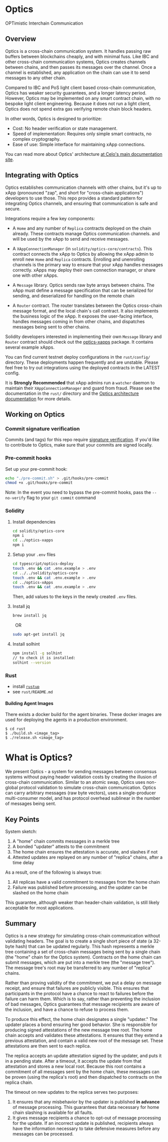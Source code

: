 # Optics

OPTimistic Interchain Communication

## Overview

Optics is a cross-chain communication system. It handles passing raw buffers
between blockchains cheaply, and with minimal fuss. Like IBC and other
cross-chain communication systems, Optics creates channels between chains, and
then passes its messages over the channel. Once a channel is established, any
application on the chain can use it to send messages to any other chain.

Compared to IBC and PoS light client based cross-chain communication, Optics
has weaker security guarantees, and a longer latency period. However, Optics
may be implemented on any smart contract chain, with no bespoke light client
engineering. Because it does not run a light client, Optics does not spend
extra gas verifying remote chain block headers.

In other words, Optics is designed to prioritize:

- Cost: No header verification or state management.
- Speed of implementation: Requires only simple smart contracts, no complex
  cryptography.
- Ease of use: Simple interface for maintaining xApp connections.

You can read more about Optics' architecture [at Celo's main documentation site](https://docs.celo.org/celo-codebase/protocol/optics).

## Integrating with Optics

Optics establishes communication channels with other chains, but it's up to xApp (pronounced "zap", and short for "cross-chain applications")
developers to use those. This repo provides a standard pattern for integrating
Optics channels, and ensuring that communication is safe and secure.

Integrations require a few key components:

- A `Home` and any number of `Replica` contracts deployed on the chain already.
  These contracts manage Optics communication channels. and will be used by the
  xApp to send and receive messages.

- A `XAppConnectionManager` (in `solidity/optics-core/contracts`). This
  contract connects the xApp to Optics by allowing the xApp admin to enroll new
  `Home` and `Replica` contracts. Enrolling and unenrolling channels is the
  primary way to ensure that your xApp handles messages correctly. xApps may
  deploy their own connection manager, or share one with other xApps.

- A `Message` library. Optics sends raw byte arrays between chains. The xApp
  must define a message specification that can be serialized for sending, and
  deserialized for handling on the remote chain

- A `Router` contract. The router translates between the Optics cross-chain
  message format, and the local chain's call contract. It also implements the
  business logic of the xApp. It exposes the user-facing interface, handles
  messages coming in from other chains, and dispatches messages being sent to
  other chains.

Solidity developers interested in implementing their own `Message` library and
`Router` contract should check out the [optics-xapps](https://github.com/celo-org/optics-monorepo/tree/main/solidity/optics-xapps)
package. It contains several example xApps.

You can find current testnet deploy configurations in the `rust/config/`
directory. These deployments happen frequently and are unstable. Please feel
free to try out integrations using the deployed contracts in the LATEST config.

It is **Strongly Recommended** that xApp admins run a `watcher` daemon to
maintain their `XAppConnectionManager` and guard from fraud. Please see the
documentation in the `rust/` directory and the
[Optics architecture documentation](https://docs.celo.org/celo-codebase/protocol/optics)
for more details.

## Working on Optics

### Commit signature verification

Commits (and tags) for this repo require [signature verification](https://docs.github.com/en/github/authenticating-to-github/managing-commit-signature-verification/about-commit-signature-verification). If you'd like to contribute to Optics, make sure that your commits are signed locally.

### Pre-commit hooks

Set up your pre-commit hook:

```bash
echo "./pre-commit.sh" > .git/hooks/pre-commit
chmod +x .git/hooks/pre-commit
```

Note: In the event you need to bypass the pre-commit hooks, pass the
`--no-verify` flag to your `git commit` command

### Solidity

1. Install dependencies

   ```bash
   cd solidity/optics-core
   npm i
   cd ../optics-xapps
   npm i
   ```

2. Setup your `.env` files
   ```bash
   cd typescript/optics-deploy
   touch .env && cat .env.example > .env
   cd ../../solidity/optics-core
   touch .env && cat .env.example > .env
   cd ../optics-xApps
   touch .env && cat .env.example > .env
   ```
   Then, add values to the keys in the newly created `.env` files.

3. Install jq

   ```bash
   brew install jq
   ```

   &nbsp; OR &nbsp;

   ```bash
   sudo apt-get install jq
   ```

4. Install solhint

   ```bash
   npm install -g solhint
   // to check it is installed:
   solhint --version
   ```

### Rust

- install [`rustup`](https://rustup.rs)
- see `rust/README.md`

#### Building Agent Images

There exists a docker build for the agent binaries. These docker images are used for deploying the agents in a production environment.

```
$ cd rust
$ ./build.sh <image_tag>
$ ./release.sh <image_tag>
```

# What is Optics?

We present Optics - a system for sending messages between consensus systems
without paying header validation costs by creating the illusion of cross-chain
communication. Similar to an atomic swap, Optics uses non-global protocol
validation to simulate cross-chain communication. Optics can carry arbitrary
messages (raw byte vectors), uses a single-producer multi-consumer model, and
has protocol overhead sublinear in the number of messages being sent.

## Key Points

System sketch:

1. A "home" chain commits messages in a merkle tree
2. A bonded "updater" attests to the commitment
3. The home chain ensures the attestation is accurate, and slashes if not
4. Attested updates are replayed on any number of "replica" chains, after a
   time delay

As a result, one of the following is always true:

1. All replicas have a valid commitment to messages from the home chain
2. Failure was published before processing, and the updater can be slashed on
   the home chain

This guarantee, although weaker than header-chain validation, is still likely
acceptable for most applications.

## Summary

Optics is a new strategy for simulating cross-chain communication without
validating headers. The goal is to create a single short piece of state (a
32-byte hash) that can be updated regularly. This hash represents a merkle tree
containing a set of cross-chain messages being sent by a single chain (the
"home" chain for the Optics system). Contracts on the home chain can submit
messages, which are put into a merkle tree (the "message tree"). The message
tree's root may be transferred to any number of "replica" chains.

Rather than proving validity of the commitment, we put a delay on message
receipt, and ensure that failures are publicly visible. This ensures that
participants in the protocol have a chance to react to failures before the
failure can harm them. Which is to say, rather than preventing the inclusion of
bad messages, Optics guarantees that message recipients are aware of the
inclusion, and have a chance to refuse to process them.

To produce this effect, the home chain designates a single "updater." The
updater places a bond ensuring her good behavior. She is responsible for
producing signed attestations of the new message tree root. The home chain
accepts and validates these attestations. It ensures that they extend a
previous attestation, and contain a valid new root of the message set. These
attestations are then sent to each replica.

The replica accepts an update attestation signed by the updater, and puts it in
a pending state. After a timeout, it accepts the update from that attestation
and stores a new local root. Because this root contains a commitment of all
messages sent by the home chain, these messages can be proven (using the
replica's root) and then dispatched to contracts on the replica chain.

The timeout on new updates to the replica serves two purposes:

1. It ensures that any misbehavior by the updater is published **in advance**
   of message processing. This guarantees that data necessary for home chain
   slashing is available for all faults.
2. It gives message recipients a chance to opt-out of message processing for
   the update. If an incorrect update is published, recipients always have the
   information necessary to take defensive measures before any messages can be
   processed.
